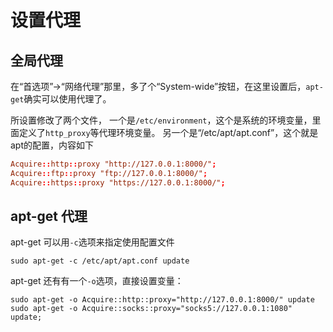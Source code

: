 # 设置代理

## 全局代理

在“首选项”->“网络代理”那里，多了个“System-wide”按钮，在这里设置后，`apt-get`确实可以使用代理了。

所设置修改了两个文件，
一个是`/etc/environment`，这个是系统的环境变量，里面定义了`http_proxy`等代理环境变量。
另一个是“/etc/apt/apt.conf”，这个就是apt的配置，内容如下

```conf
Acquire::http::proxy "http://127.0.0.1:8000/";
Acquire::ftp::proxy "ftp://127.0.0.1:8000/";
Acquire::https::proxy "https://127.0.0.1:8000/";
```

## apt-get 代理

apt-get 可以用`-c`选项来指定使用配置文件
```shell
sudo apt-get -c /etc/apt/apt.conf update
```

apt-get 还有有一个`-o`选项，直接设置变量：
```shell
sudo apt-get -o Acquire::http::proxy="http://127.0.0.1:8000/" update
sudo apt-get -o Acquire::socks::proxy="socks5://127.0.0.1:1080" update;
```